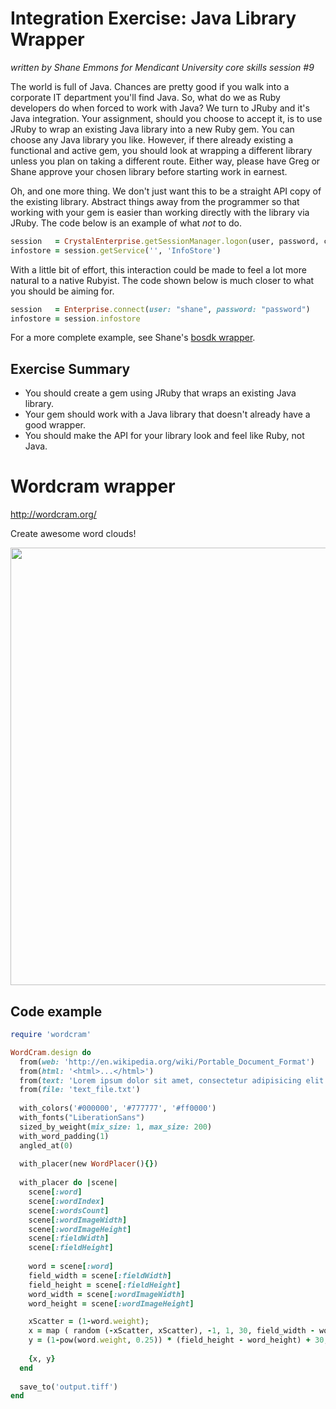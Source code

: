 # Integration Exercise: Java Library Wrapper

_written by Shane Emmons for Mendicant University core skills session #9_

The world is full of Java. Chances are pretty good if you walk into a
corporate IT department you'll find Java. So, what do we as Ruby developers do
when forced to work with Java? We turn to JRuby and it's Java integration. Your
assignment, should you choose to accept it, is to use JRuby to wrap an existing
Java library into a new Ruby gem. You can choose any Java library you like.
However, if there already existing a functional and active gem, you should look
at wrapping a different library unless you plan on taking a different route.
Either way, please have Greg or Shane approve your chosen library before
starting work in earnest. 

Oh, and one more thing. We don't just want this to be
a straight API copy of the existing library. Abstract things away from the
programmer so that working with your gem is easier than working directly with
the library via JRuby. The code below is an example of what *not* to do.

```ruby
session   = CrystalEnterprise.getSessionManager.logon(user, password, cms, authtype)
infostore = session.getService('', 'InfoStore')
```

With a little bit of effort, this interaction could be made to feel a lot more
natural to a native Rubyist. The code shown below is much closer to what you
should be aiming for.

```ruby
session   = Enterprise.connect(user: "shane", password: "password")
infostore = session.infostore
```
For a more complete example, see Shane's [bosdk wrapper](https://github.com/semmons99/bosdk).

## Exercise Summary

- You should create a gem using JRuby that wraps an existing Java library.
- Your gem should work with a Java library that doesn't already have
  a good wrapper.
- You should make the API for your library look and feel like Ruby, not Java.


# Wordcram wrapper          

http://wordcram.org/ 

Create awesome word clouds!              
                                       
<img width='700px' src='http://wordcram.files.wordpress.com/2011/03/wordcram-4th-copy.png'></img>
                

## Code example
   
``` ruby
require 'wordcram'

WordCram.design do  
  from(web: 'http://en.wikipedia.org/wiki/Portable_Document_Format')    
  from(html: '<html>...</html>')
  from(text: 'Lorem ipsum dolor sit amet, consectetur adipisicing elit')    
  from(file: 'text_file.txt')
   
  with_colors('#000000', '#777777', '#ff0000')
  with_fonts("LiberationSans")
  sized_by_weight(mix_size: 1, max_size: 200)
  with_word_padding(1)
  angled_at(0)     
 
  with_placer(new WordPlacer(){})
 
  with_placer do |scene|   
    scene[:word]
    scene[:wordIndex] 
    scene[:wordsCount] 
    scene[:wordImageWidth]      
    scene[:wordImageHeight] 
    scene[:fieldWidth] 
    scene[:fieldHeight] 
       
    word = scene[:word]
    field_width = scene[:fieldWidth] 
    field_height = scene[:fieldHeight]
    word_width = scene[:wordImageWidth]
    word_height = scene[:wordImageHeight] 

    xScatter = (1-word.weight);
    x = map ( random (-xScatter, xScatter), -1, 1, 30, field_width - word_width - 30);
    y = (1-pow(word.weight, 0.25)) * (field_height - word_height) + 30;  
   
    {x, y}
  end
     
  save_to('output.tiff')  
end
```